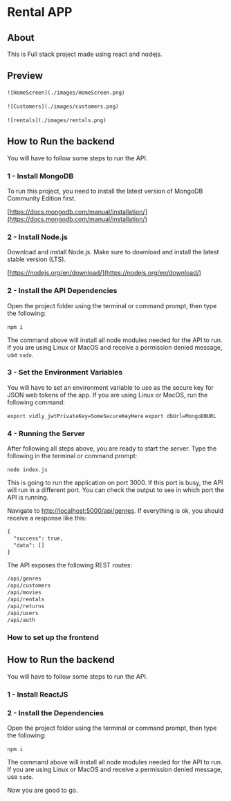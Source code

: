 # Rental APP

## About

This is Full stack project made using react and nodejs.

## Preview

    ![HomeScreen](./images/HomeScreen.png)

    ![Customers](./images/customers.png)

    ![rentals](./images/rentals.png)

## How to Run the backend

You will have to follow some steps to run the API.

### 1 - Install MongoDB

To run this project, you need to install the latest version of MongoDB Community Edition first.

[https://docs.mongodb.com/manual/installation/](https://docs.mongodb.com/manual/installation/)

### 2 - Install Node.js

Download and install Node.js. Make sure to download and install the latest stable version (LTS).

[https://nodejs.org/en/download/](https://nodejs.org/en/download/)

### 2 - Install the API Dependencies

Open the project folder using the terminal or command prompt, then type the following:

`npm i`

The command above will install all node modules needed for the API to run. If you are using Linux or MacOS and receive a permission denied message, use `sudo`.

### 3 - Set the Environment Variables

You will have to set an environment variable to use as the secure key for JSON web tokens of the app. If you are using Linux or MacOS, run the following command:

`export vidly_jwtPrivateKey=SomeSecureKeyHere`
`export dbUrl=MongoDBURL`

### 4 - Running the Server

After following all steps above, you are ready to start the server. Type the following in the terminal or command prompt:

`node index.js`

This is going to run the application on port 3000. If this port is busy, the API will run in a different port. You can check the output to see in which port the API is running.

Navigate to [http://localhost:5000/api/genres](http://localhost:5000/api/genres). If everything is ok, you should receive a response like this:

```
{
  "success": true,
  "data": []
}
```

The API exposes the following REST routes:

```
/api/genres
/api/customers
/api/movies
/api/rentals
/api/returns
/api/users
/api/auth
```

### How to set up the frontend

## How to Run the backend

You will have to follow some steps to run the API.

### 1 - Install ReactJS

### 2 - Install the Dependencies

Open the project folder using the terminal or command prompt, then type the following:

`npm i`

The command above will install all node modules needed for the API to run. If you are using Linux or MacOS and receive a permission denied message, use `sudo`.

Now you are good to go.
